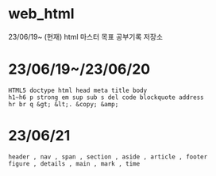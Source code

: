 # web_html
23/06/19~ (현재) html 마스터 목표 공부기록 저장소

# 23/06/19~/23/06/20
```
HTML5 doctype html head meta title body
h1~h6 p strong em sup sub s del code blockquote address
hr br q &gt; &lt;. &copy; &amp;
```
# 23/06/21
```
header , nav , span , section , aside , article , footer
figure , details , main , mark , time
```

